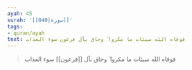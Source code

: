 ```yaml
---
ayah: 45
surah: '[[040|سورة]]'
tags:
- quran/ayah
text: فوقاه الله سيئات ما مكروا ۖ وحاق بآل فرعون سوء العذاب
---
```

> فوقاه الله سيئات ما مكروا ۖ وحاق بآل [[فرعون]] سوء العذاب
